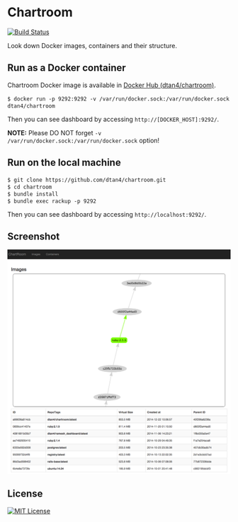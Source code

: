 # Chartroom

[![Build Status](https://travis-ci.org/dtan4/chartroom.svg?branch=master)](https://travis-ci.org/dtan4/chartroom)

Look down Docker images, containers and their structure.

## Run as a Docker container

Chartroom Docker image is available in [Docker Hub (dtan4/chartroom)](https://registry.hub.docker.com/u/dtan4/chartroom/).

```shell
$ docker run -p 9292:9292 -v /var/run/docker.sock:/var/run/docker.sock dtan4/chartroom
```

Then you can see dashboard by accessing `http://[DOCKER_HOST]:9292/`.

__NOTE:__ Please DO NOT forget `-v /var/run/docker.sock:/var/run/docker.sock` option!

## Run on the local machine

```shell
$ git clone https://github.com/dtan4/chartroom.git
$ cd chartroom
$ bundle install
$ bundle exec rackup -p 9292
```

Then you can see dashboard by accessing `http://localhost:9292/`.

## Screenshot

![screenshot](docs/images/screenshot.png)

## License

[![MIT License](http://img.shields.io/badge/license-MIT-blue.svg?style=flat)](LICENSE)
